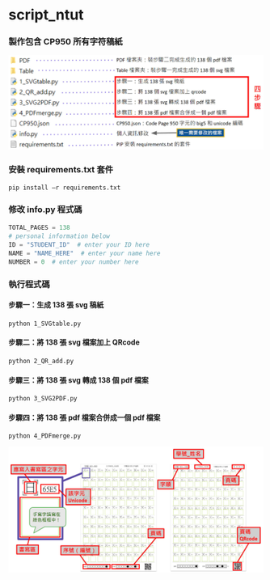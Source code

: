 # script_ntut

### 製作包含 CP950 所有字符稿紙

![GITHUB](https://github.com/Circle472/script_ntut/raw/main/scripts_pku_file.jpg)

### 安裝 requirements.txt 套件
```
pip install –r requirements.txt
```

### 修改 info.py 程式碼
```python
TOTAL_PAGES = 138
# personal information below
ID = "STUDENT_ID"  # enter your ID here
NAME = "NAME_HERE"  # enter your name here
NUMBER = 0  # enter your number here
```

### 執行程式碼
#### 步驟一：生成 138 張 svg 稿紙
```
python 1_SVGtable.py
```
#### 步驟二：將 138 張 svg 檔案加上 QRcode
```
python 2_QR_add.py
```
#### 步驟三：將 138 張 svg 轉成 138 個 pdf 檔案
```
python 3_SVG2PDF.py
```
#### 步驟四：將 138 張 pdf 檔案合併成一個 pdf 檔案
```
python 4_PDFmerge.py
```
![GITHUB](https://github.com/Circle472/script_ntut/raw/main/scripts_pku_intro.jpg)
